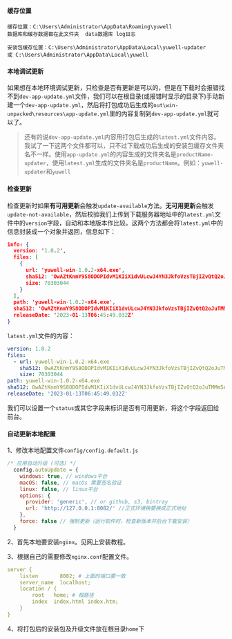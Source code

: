 #### 缓存位置

```
缓存位置：C:\Users\Administrator\AppData\Roaming\yuwell
数据库和缓存数据都在此文件夹  data数据库 log日志

安装包缓存位置：C:\Users\Administrator\AppData\Local\yuwell-updater
或 C:\Users\Administrator\AppData\Local\yuwell
```

#### 本地调试更新

如果想在本地环境调试更新，只检查是否有更新是可以的，但是在下载时会报错找不到`dev-app-update.yml`文件，我们可以在根目录(或报错时显示的目录下)手动新建一个`dev-app-update.yml`，然后将打包成功后生成的`out\win-unpacked\resources\app-update.yml`里的内容复制到`dev-app-update.yml`就可以了。

> 还有的说`dev-app-update.yml`内容用打包后生成的`latest.yml`文件内容。我试了一下这两个文件都可以，只不过下载成功后生成的安装包缓存文件夹名不一样。使用`app-update.yml`的内容生成的文件夹名是`productName-updater`，使用`latest.yml`生成的文件夹名是`productName`。例如：`yuwell-updater`和`yuwell`

#### 检查更新

检查更新时如果**有可用更新**会触发`update-available`方法。**无可用更新**会触发`update-not-available`，然后校验我们上传到下载服务器地址中的`latest.yml`文件中的`version`字段，自动和本地版本作比较。这两个方法都会将`latest.yml`中的信息封装成一个对象并返回，信息如下：

```json
info: {
  version: '1.0.2',
  files: [
    {
      url: 'yuwell-win-1.0.2-x64.exe',
      sha512: 'OwAZtKnmY9S8ODOPIdvM1KIiX1dvULcwJ4YN3JkfoVzsTBjIZvQtQ2oJuTMMm5ANAF6ACj6jaS1XpFLewmeRgA==',
      size: 70303044
    }
  ],
  path: 'yuwell-win-1.0.2-x64.exe',
  sha512: 'OwAZtKnmY9S8ODOPIdvM1KIiX1dvULcwJ4YN3JkfoVzsTBjIZvQtQ2oJuTMMm5ANAF6ACj6jaS1XpFLewmeRgA==',
  releaseDate: '2023-01-13T06:45:49.032Z'
}
```

`latest.yml`文件的内容：

```yaml
version: 1.0.2
files:
  - url: yuwell-win-1.0.2-x64.exe
    sha512: OwAZtKnmY9S8ODOPIdvM1KIiX1dvULcwJ4YN3JkfoVzsTBjIZvQtQ2oJuTMMm5ANAF6ACj6jaS1XpFLewmeRgA==
    size: 70303044
path: yuwell-win-1.0.2-x64.exe
sha512: OwAZtKnmY9S8ODOPIdvM1KIiX1dvULcwJ4YN3JkfoVzsTBjIZvQtQ2oJuTMMm5ANAF6ACj6jaS1XpFLewmeRgA==
releaseDate: '2023-01-13T06:45:49.032Z'
```

我们可以设置一个`status`或其它字段来标识是否有可用更新，将这个字段返回给前台。

#### 自动更新本地配置

1、修改本地配置文件`config/config.default.js`

```js
/* 应用自动升级 (可选) */
  config.autoUpdate = {
    windows: true, // windows平台
    macOS: false, // macOs 需要签名验证
    linux: false, // linux平台
    options: {
      provider: 'generic', // or github, s3, bintray
      url: 'http://127.0.0.1:8082/' //正式环境换要换成正式地址
    },
    force: false // 强制更新（运行软件时，检查新版本并后台下载安装）
  }
```

2、首先本地要安装`nginx`。见网上安装教程。

3、根据自己的需要修改`nginx.conf`配置文件。

```yaml
server {
    listen       8082; # 上面的端口要一致
    server_name  localhost;
    location / {
        root   home; # 根路径
        index  index.html index.htm;
    }
}
```

4、将打包后的安装包及升级文件放在根目录`home`下



